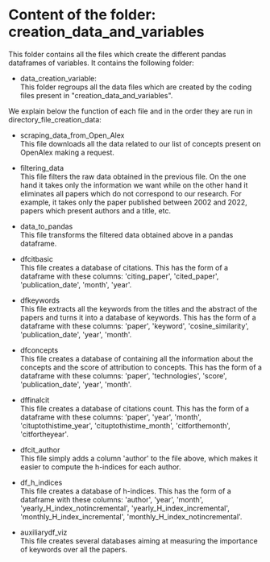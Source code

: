 # Content of the folder: creation_data_and_variables

<a name="readme-top"></a>

This folder contains all the files which create the different pandas dataframes of variables. It contains the following folder:

 * data_creation_variable:
 <br> This folder regroups all the data files which are created by the coding files present in "creation_data_and_variables".

We explain below the function of each file 
and in the order they are run in directory_file_creation_data:

* scraping_data_from_Open_Alex
 <br> This file downloads all the data related to our list of concepts present on OpenAlex making a request.
 
* filtering_data
 <br> This file filters the raw data obtained in the previous file. On the one hand it takes only the information we want while
 on the other hand it eliminates all papers which do not correspond to our research. For example, it takes only the paper published 
 between 2002 and 2022, papers which present authors and a title, etc.
 
* data_to_pandas
 <br> This file transforms the filtered data obtained above in a pandas dataframe.
 
 * dfcitbasic
 <br> This file creates a database of citations.
 This has the form of a dataframe with these columns: 'citing_paper', 'cited_paper', 'publication_date', 'month', 'year'.
 
 * dfkeywords
 <br> This file extracts all the keywords from the titles and the abstract of the papers and turns it into a database of keywords.
 This has the form of a dataframe with these columns: 'paper', 'keyword', 'cosine_similarity', 'publication_date', 'year', 'month'.
 
 * dfconcepts
 <br> This file creates a database of containing all the information about the concepts and the score of attribution to concepts.
  This has the form of a dataframe with these columns: 'paper', 'technologies', 'score', 'publication_date', 'year', 'month'.
 
 * dffinalcit
 <br> This file creates a database of citations count. This has the form of a dataframe with these columns: 'paper', 'year', 'month', 
 'cituptothistime_year', 'cituptothistime_month', 'citforthemonth', 'citfortheyear'.
 
 * dfcit_author
 <br> This file simply adds a column 'author' to the file above, which makes it easier to compute the h-indices for each author.
 
 * df_h_indices
 <br> This file creates a database of h-indices. This has the form of a dataframe with these columns: 'author', 'year', 'month',
 'yearly_H_index_notincremental', 'yearly_H_index_incremental', 'monthly_H_index_incremental', 'monthly_H_index_notincremental'.
 
 * auxiliarydf_viz
<br> This file creates several databases aiming at measuring the importance of keywords over all the papers.
 
